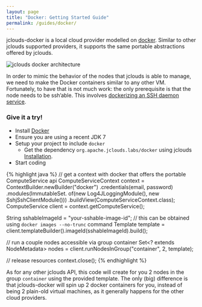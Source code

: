 ```yaml
---
layout: page
title: "Docker: Getting Started Guide"
permalink: /guides/docker/
---
```


jclouds-docker is a local cloud provider modelled on [docker](https://www.docker.io). Similar to other jclouds supported
providers, it supports the same portable abstractions offered by jclouds.

![jclouds docker architecture](/img/jclouds-docker.png)

In order to mimic the behavior of the nodes that jclouds is able to manage, we need to make the Docker containers similar to any other VM.
Fortunately, to have that is not much work: the only prerequisite is that the node needs to be ssh’able. 
This involves [dockerizing an SSH daemon service](https://docs.docker.com/examples/running_ssh_service/).

### Give it a try!

* Install [Docker](https://docs.docker.com/installation/)
* Ensure you are using a recent JDK 7
* Setup your project to include `docker`
	* Get the dependency `org.apache.jclouds.labs/docker` using jclouds [Installation](/start/install).
* Start coding

{% highlight java %}
// get a context with docker that offers the portable ComputeService api
ComputeServiceContext context = ContextBuilder.newBuilder("docker")
                      .credentials(email, password)
                      .modules(ImmutableSet.<Module> of(new Log4JLoggingModule(),
                                                        new SshjSshClientModule()))
                      .buildView(ComputeServiceContext.class);
ComputeService client = context.getComputeService();

String sshableImageId = "your-sshable-image-id"; // this can be obtained using `docker images --no-trunc` command
Template template = client.templateBuilder().imageId(sshableImageId).build();

// run a couple nodes accessible via group container
Set<? extends NodeMetadata> nodes = client.runNodesInGroup("container", 2, template);

// release resources
context.close();
{% endhighlight %}

As for any other jclouds API, this code will create for you 2 nodes in the group `container` using the provided template.
The only (big) difference is that jclouds-docker will spin up 2 docker containers for you, instead of being 2 plain-old virtual machines, as it generally happens for the other cloud providers.
